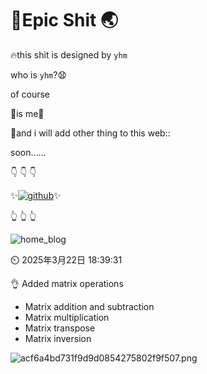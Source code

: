 # :rocket:Epic Shit :earth_asia:

:fire:this shit is designed by `yhm`

who is `yhm`?:anguished:

of course 

:shit:is me:shit:

:dizzy:and i will add other thing to this web::

soon……

:point_down: :point_down: :point_down:

:sparkles:[![github](https://img.shields.io/badge/My%20Blog%20address-8A2BE2)](https://blog.yhmyo.cn):sparkles:

:point_up_2: :point_up_2: :point_up_2:

![home_blog](https://i.miji.bid/2025/02/19/677f0d0c27a0c95f995d6af2a4575ad3.png)

:timer_clock: 2025年3月22日 18:39:31

:ok_hand: Added matrix operations

- Matrix addition and subtraction
- Matrix multiplication
- Matrix transpose
- Matrix inversion

![acf6a4bd731f9d9d0854275802f9f507.png](https://i.miji.bid/2025/03/22/acf6a4bd731f9d9d0854275802f9f507.png)




